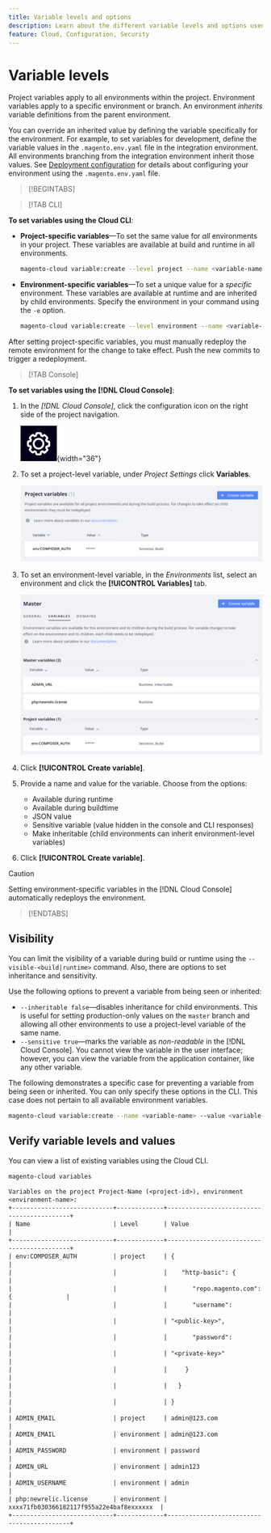 ```yaml
---
title: Variable levels and options
description: Learn about the different variable levels and options used in customizing your Adobe Commerce on cloud infrastructure project runtime environment.
feature: Cloud, Configuration, Security
---
```

# Variable levels

Project variables apply to all environments within the project. Environment variables apply to a specific environment or branch. An environment _inherits_ variable definitions from the parent environment.

You can override an inherited value by defining the variable specifically for the environment. For example, to set variables for development, define the variable values in the `.magento.env.yaml` file in the integration environment. All environments branching from the integration environment inherit those values. See [Deployment configuration](configure-env-yaml.md) for details about configuring your environment using the `.magento.env.yaml` file.

>[!BEGINTABS]

>[!TAB CLI]

**To set variables using the Cloud CLI**:

- **Project-specific variables**—To set the same value for _all_ environments in your project. These variables are available at build and runtime in all environments.

    ```bash
    magento-cloud variable:create --level project --name <variable-name> --value <variable-value>
    ```

- **Environment-specific variables**—To set a unique value for a _specific_ environment. These variables are available at runtime and are inherited by child environments. Specify the environment in your command using the `-e` option.

    ```bash
    magento-cloud variable:create --level environment --name <variable-name> --value <variable-value>
    ```

After setting project-specific variables, you must manually redeploy the remote environment for the change to take effect. Push the new commits to trigger a redeployment.

>[!TAB Console]

**To set variables using the [!DNL Cloud Console]**:

1. In the _[!DNL Cloud Console]_, click the configuration icon on the right side of the project navigation.

   ![Configure project](../../assets/icon-configure.png){width="36"}

1. To set a project-level variable, under _Project Settings_ click **Variables**.

   ![Project variables](../../assets/ui-project-variables.png)

1. To set an environment-level variable, in the _Environments_ list, select an environment and click the **[!UICONTROL Variables]** tab.

   ![Environment variables tab](../../assets/ui-environment-variables.png)

1. Click **[!UICONTROL Create variable]**.

1. Provide a name and value for the variable. Choose from the options:

   - Available during runtime
   - Available during buildtime
   - JSON value
   - Sensitive variable (value hidden in the console and CLI responses)
   - Make inheritable (child environments can inherit environment-level variables)

1. Click **[!UICONTROL Create variable]**.

>[!CAUTION]
>
>Setting environment-specific variables in the [!DNL Cloud Console] automatically redeploys the environment.

>[!ENDTABS]

## Visibility

You can limit the visibility of a variable during build or runtime using the `--visible-<build|runtime>` command. Also, there are options to set inheritance and sensitivity.

Use the following options to prevent a variable from being seen or inherited:

- `--inheritable false`—disables inheritance for child environments. This is useful for setting production-only values on the `master` branch and allowing all other environments to use a project-level variable of the same name.
- `--sensitive true`—marks the variable as _non-readable_ in the [!DNL Cloud Console]. You cannot view the variable in the user interface; however, you can view the variable from the application container, like any other variable.

The following demonstrates a specific case for preventing a variable from being seen or inherited. You can only specify these options in the CLI. This case does not pertain to all available environment variables.

```bash
magento-cloud variable:create --name <variable-name> --value <variable-value> --inheritable false --sensitive true
```

## Verify variable levels and values

You can view a list of existing variables using the Cloud CLI.

```bash
magento-cloud variables
```

```
Variables on the project Project-Name (<project-id>), environment <environment-name>:
+----------------------------+-------------+-------------------------------------------+
| Name                       | Level       | Value                                     |
+----------------------------+-------------+-------------------------------------------+
| env:COMPOSER_AUTH          | project     | {                                         |
|                            |             |    "http-basic": {                        |
|                            |             |       "repo.magento.com": {               |
|                            |             |       "username":                         |
|                            |             | "<public-key>",                           |
|                            |             |       "password":                         |
|                            |             | "<private-key>"                           |
|                            |             |     }                                     |
|                            |             |   }                                       |
|                            |             | }                                         |
| ADMIN_EMAIL                | project     | admin@123.com                             |
| ADMIN_EMAIL                | environment | admin@123.com                             |
| ADMIN_PASSWORD             | environment | password                                  |
| ADMIN_URL                  | environment | admin123                                  |
| ADMIN_USERNAME             | environment | admin                                     |
| php:newrelic.license       | environment | xxxx71fb030366182117f955a22e4baf8exxxxxx  |
+----------------------------+-------------+-------------------------------------------+
```
